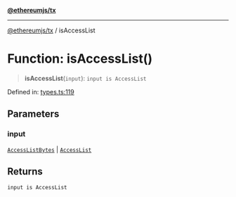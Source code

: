 [**@ethereumjs/tx**](../README.md)

***

[@ethereumjs/tx](../README.md) / isAccessList

# Function: isAccessList()

> **isAccessList**(`input`): `input is AccessList`

Defined in: [types.ts:119](https://github.com/ethereumjs/ethereumjs-monorepo/blob/master/packages/tx/src/types.ts#L119)

## Parameters

### input

[`AccessListBytes`](../type-aliases/AccessListBytes.md) | [`AccessList`](../type-aliases/AccessList.md)

## Returns

`input is AccessList`
